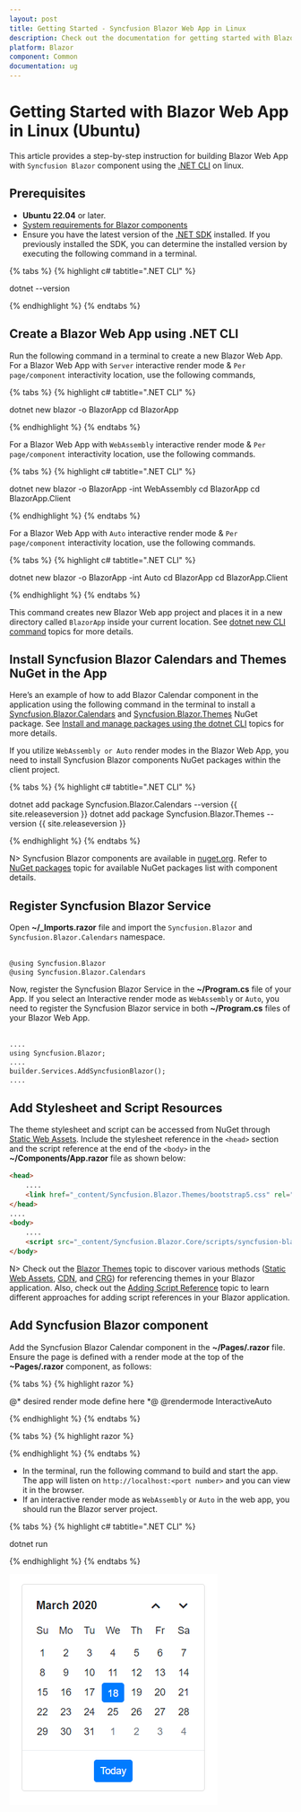 ```yaml
---
layout: post
title: Getting Started - Syncfusion Blazor Web App in Linux
description: Check out the documentation for getting started with Blazor Web App and Syncfusion Blazor Components using .NET CLI in Linux and much more.
platform: Blazor
component: Common
documentation: ug
---
```


# Getting Started with Blazor Web App in Linux (Ubuntu)

This article provides a step-by-step instruction for building Blazor Web App with `Syncfusion Blazor` component using the [.NET CLI](https://dotnet.microsoft.com/en-us/download/dotnet) on linux.

## Prerequisites

* **Ubuntu 22.04** or later.
* [System requirements for Blazor components](https://blazor.syncfusion.com/documentation/system-requirements)
* Ensure you have the latest version of the [.NET SDK](https://learn.microsoft.com/en-us/dotnet/core/install/linux-ubuntu) installed. If you previously installed the SDK, you can determine the installed version by executing the following command in a terminal.

{% tabs %}
{% highlight c# tabtitle=".NET CLI" %}

dotnet --version

{% endhighlight %}
{% endtabs %}

## Create a Blazor Web App using .NET CLI

Run the following command in a terminal to create a new Blazor Web App. For a Blazor Web App with `Server` interactive render mode & `Per page/component` interactivity location, use the following commands,

{% tabs %}
{% highlight c# tabtitle=".NET CLI" %}

dotnet new blazor -o BlazorApp
cd BlazorApp

{% endhighlight %}
{% endtabs %}

For a Blazor Web App with `WebAssembly` interactive render mode & `Per page/component` interactivity location, use the following commands.

{% tabs %}
{% highlight c# tabtitle=".NET CLI" %}

dotnet new blazor -o BlazorApp -int WebAssembly
cd BlazorApp
cd BlazorApp.Client

{% endhighlight %}
{% endtabs %}

For a Blazor Web App with `Auto` interactive render mode & `Per page/component` interactivity location, use the following commands.

{% tabs %}
{% highlight c# tabtitle=".NET CLI" %}

dotnet new blazor -o BlazorApp -int Auto
cd BlazorApp
cd BlazorApp.Client

{% endhighlight %}
{% endtabs %}

This command creates new Blazor Web app project and places it in a new directory called `BlazorApp` inside your current location. See [dotnet new CLI command](https://learn.microsoft.com/en-us/aspnet/core/blazor/tooling?pivots=linux-macos&view=aspnetcore-8.0) topics for more details.

## Install Syncfusion Blazor Calendars and Themes NuGet in the App

Here’s an example of how to add Blazor Calendar component in the application using the following command in the terminal to install a [Syncfusion.Blazor.Calendars](https://www.nuget.org/packages/Syncfusion.Blazor.Calendars/) and [Syncfusion.Blazor.Themes](https://www.nuget.org/packages/Syncfusion.Blazor.Themes/) NuGet package. See [Install and manage packages using the dotnet CLI](https://learn.microsoft.com/en-us/nuget/consume-packages/install-use-packages-dotnet-cli) topics for more details.

If you utilize `WebAssembly or Auto` render modes in the Blazor Web App, you need to install Syncfusion Blazor components NuGet packages within the client project.

{% tabs %}
{% highlight c# tabtitle=".NET CLI" %}

dotnet add package Syncfusion.Blazor.Calendars --version {{ site.releaseversion }}
dotnet add package Syncfusion.Blazor.Themes --version {{ site.releaseversion }}

{% endhighlight %}
{% endtabs %}

N> Syncfusion Blazor components are available in [nuget.org](https://www.nuget.org/packages?q=syncfusion.blazor). Refer to [NuGet packages](https://blazor.syncfusion.com/documentation/nuget-packages) topic for available NuGet packages list with component details.

## Register Syncfusion Blazor Service

Open **~/_Imports.razor** file and import the `Syncfusion.Blazor` and `Syncfusion.Blazor.Calendars` namespace.


```cshtml

@using Syncfusion.Blazor
@using Syncfusion.Blazor.Calendars

```

Now, register the Syncfusion Blazor Service in the **~/Program.cs** file of your App. If you select an Interactive render mode as `WebAssembly` or `Auto`, you need to register the Syncfusion Blazor service in both **~/Program.cs** files of your Blazor Web App.


```cshtml

....
using Syncfusion.Blazor;
....
builder.Services.AddSyncfusionBlazor();
....

```

## Add Stylesheet and Script Resources

The theme stylesheet and script can be accessed from NuGet through [Static Web Assets](https://blazor.syncfusion.com/documentation/appearance/themes#static-web-assets). Include the stylesheet reference in the `<head>` section and the script reference at the end of the `<body>` in the **~/Components/App.razor** file as shown below:

```html
<head>
    ....
    <link href="_content/Syncfusion.Blazor.Themes/bootstrap5.css" rel="stylesheet" />
</head>
....
<body>
    ....
    <script src="_content/Syncfusion.Blazor.Core/scripts/syncfusion-blazor.min.js" type="text/javascript"></script>
</body>
```

N> Check out the [Blazor Themes](https://blazor.syncfusion.com/documentation/appearance/themes) topic to discover various methods ([Static Web Assets](https://blazor.syncfusion.com/documentation/appearance/themes#static-web-assets), [CDN](https://blazor.syncfusion.com/documentation/appearance/themes#cdn-reference), and [CRG](https://blazor.syncfusion.com/documentation/common/custom-resource-generator)) for referencing themes in your Blazor application. Also, check out the [Adding Script Reference](https://blazor.syncfusion.com/documentation/common/adding-script-references) topic to learn different approaches for adding script references in your Blazor application.

## Add Syncfusion Blazor component

Add the Syncfusion Blazor Calendar component in the **~/Pages/.razor** file. Ensure the page is defined with a render mode at the top of the **~Pages/.razor** component, as follows:

{% tabs %}
{% highlight razor %}

@* desired render mode define here *@
@rendermode InteractiveAuto

{% endhighlight %}
{% endtabs %}

{% tabs %}
{% highlight razor %}

<SfCalendar TValue="DateTime" />

{% endhighlight %}
{% endtabs %}

*	In the terminal, run the following command to build and start the app. The app will listen on `http://localhost:<port number>` and you can view it in the browser.
*	If an interactive render mode as `WebAssembly` or `Auto` in the web app, you should run the Blazor server project.

{% tabs %}
{% highlight c# tabtitle=".NET CLI" %}

dotnet run

{% endhighlight %}
{% endtabs %}

![Blazor Calendar Component](images/output-calendar-using-blazor-webassembly.png)
